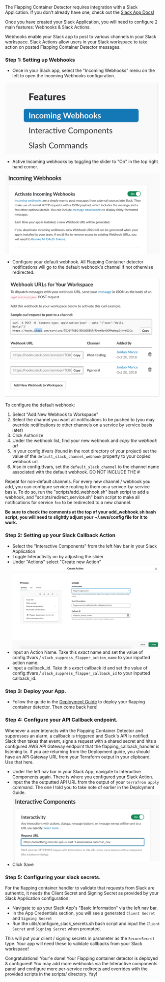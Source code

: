 The Flapping Container Detector requires integration with a Slack Application. If you don't already have one, 
check out the [Slack App Docs!](https://api.slack.com/slack-apps)

Once you have created your Slack Application, you will need to configure 2 main features: Webhooks & Slack Actions.

Webhooks enable your Slack app to post to various channels in your Slack workspace. Slack Actions allow users in your Slack
workspace to take action on posted Flapping Container Detector messages.


### Step 1: Setting up Webhooks

- Once in your Slack app, select the "Incoming Webhooks" menu on the left to open the Incoming Webhooks configuration.

![Suppression Options](images/IncomingWebhooksMenu.png "Incoming Webhooks Menu")

- Active Incoming webhooks by toggling the slider to "On" in the top right hand corner.

![Suppression Options](images/IncomingWebhooks.png "Incoming Webhooks Toggle")

- Configure your default webhook. All Flapping Container detector notifications will go to the default webhook's channel if not otherwise redirected.

![Suppression Options](images/Webhooks-Config.png "Incoming Webhooks Config")

To configure the default webhook:

1) Select "Add New Webhook to Workspace"
2) Select the channel you want all notifications to be pushed to (you may override notifications to other channels on a service by service basis later)
3) Click Authorize
4) Under the webhook list, find your new webhook and *copy the webhook url*
5) In your config.tfvars (found in the root directory of your project) set the value of the `default_slack_channel_webhook` property to your copied webhook url.
6) Also in config.tfvars, set the `default_slack_channel` to the channel name associated with the default webhook. DO NOT INCLUDE THE #

Repeat for non-default channels. For every new channel / webhook you add, you can configure service routing to them on a serivce-by-service basis.
To do so, run the "scripts/add_webhook.sh" bash script to add a webhook, and "scripts/redirect_service.sh" bash script to make all notifications
for service `foo` to be redirected to a new channel.

**Be sure to check the comments at the top of your add_webhook.sh bash script, you will need to slightly adjust your ~/.aws/config file for it to work.**


### Step 2: Setting up your Slack Callback Action

- Select the "Interactive Components" from the left Nav bar in your Slack Application
- Toggle Interactivity on by adjusting the slider.
- Under "Actions" select "Create new Action"
![Suppression Options](images/CreateAction.png "Incoming Webhooks Config")
- Input an Action Name. Take this _exact_ name and set the value of config.tfvars / `slack_suppress_flapper_action_name` to your inputted action name.
- Input a callback_id. Take this _exact_ callback id and set the value of config.tfvars / `slack_suppress_flapper_callback_id` to your inputted callback_id.


### Step 3: Deploy your App. 
- Follow the guide in the [Deployment Guide](deployment_guide.md "Deployment Guide") to deploy your flapping container detector. Then come back here!

### Step 4: Configure your API Callback endpoint.

Whenever a user interacts with the Flapping Container Detector and suppresses an alarm, a callback is triggered and Slack's API is notified.
Slack then takes that event, signs a request with a shared secret and hits a configured AWS API Gateway endpoint that
the flapping_callback_handler is listening to. If you are returning from the Deployment guide, you should have an API Gateway URL from
your Terraform output in your clipboard. Use that here.

- Under the left nav bar in your Slack App, navigate to Interactive Components again. There is where you configured your Slack Action.
- Input the the outputted API URL from the output of your `terrafrom apply` command. The one I told you to take note of earlier in the Deployment Guide.
![API URL](images/InteractiveComponentURlInput.png)
- Click Save

### Step 5: Configuring your slack secrets.

For the flapping container handler to validate that requests from Slack are authentic, it needs the Client Secret and Signing Secret
as provided by your Slack Application configuration.

- Navigate to up your Slack App's "Basic Information" via the left nav bar.
- In the App Credentials section, you will see a generated `Client Secret` and `Signing Secret`
- Run the utils/configure_slack_secrets.sh bash script and input the `Client Secret` and `Signing Secret` when prompted.

This will put your client / signing secrets in parameter as the `SecureSecret` type. Your app will need these to validate callbacks from your Slack workspace!


Congratulations! Your'e done! Your Flapping container detector is deployed & configured! You may add more webhooks via the Interactive
components panel and configure more per-service redirects and overrides with the provided scripts in the scripts/ directory. Yay!
